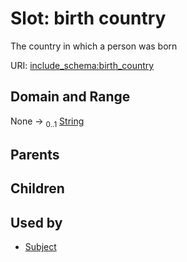
# Slot: birth country


The country in which a person was born

URI: [include_schema:birth_country](https://w3id.org/mixs/include_schema/birth_country)


## Domain and Range

None &#8594;  <sub>0..1</sub> [String](types/String.md)

## Parents


## Children


## Used by

 * [Subject](Subject.md)
